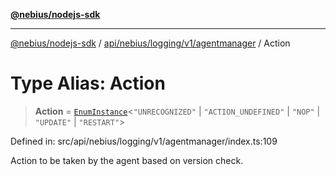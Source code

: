[**@nebius/nodejs-sdk**](../../../../../../README.md)

---

[@nebius/nodejs-sdk](../../../../../../README.md) / [api/nebius/logging/v1/agentmanager](../README.md) / Action

# Type Alias: Action

> **Action** = [`EnumInstance`](../../../../../../runtime/protos/enum/type-aliases/EnumInstance.md)\<`"UNRECOGNIZED"` \| `"ACTION_UNDEFINED"` \| `"NOP"` \| `"UPDATE"` \| `"RESTART"`\>

Defined in: src/api/nebius/logging/v1/agentmanager/index.ts:109

Action to be taken by the agent based on version check.
